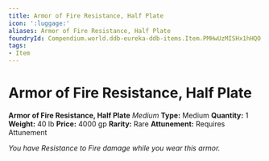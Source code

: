```yaml
---
title: Armor of Fire Resistance, Half Plate
icon: ':luggage:'
aliases: Armor of Fire Resistance, Half Plate
foundryId: Compendium.world.ddb-eureka-ddb-items.Item.PMHwUzMISHx1hHQO
tags:
- Item
---
```


# Armor of Fire Resistance, Half Plate

**Armor of Fire Resistance, Half Plate**
_Medium_
**Type:** Medium
**Quantity:** 1
**Weight:** 40 lb
**Price:** 4000 gp
**Rarity:** Rare
**Attunement:** Requires Attunement

*You have Resistance to Fire damage while you wear this armor.*